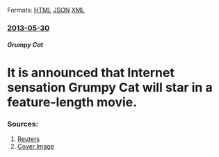 
Formats: [HTML](/news/2013/05/30/it-is-announced-that-internet-sensation-grumpy-cat-will-star-in-a-feature-length-movie.html)  [JSON](/news/2013/05/30/it-is-announced-that-internet-sensation-grumpy-cat-will-star-in-a-feature-length-movie.json)  [XML](/news/2013/05/30/it-is-announced-that-internet-sensation-grumpy-cat-will-star-in-a-feature-length-movie.xml)  

### [2013-05-30](/news/2013/05/30/index.md)

##### Grumpy Cat
# It is announced that Internet sensation Grumpy Cat will star in a feature-length movie. 




### Sources:

1. [Reuters](https://www.reuters.com/article/2013/05/30/entertainment-us-grumpycat-idUSBRE94T15H20130530)
1. [Cover Image](https://s4.reutersmedia.net/resources_v2/images/rcom-default.png)
